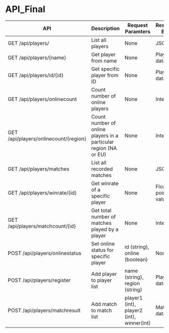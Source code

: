 # API_Final

|        API        |    Description   | Request Paramters | Response Body |
| ----------------- | ---------------- | ----------------- | ------------- |
| GET /api/players/ | List all players | None              | JSON List     |
| GET /api/players/{name} | Get player from name | None | Player data |
| GET /api/players/id/{id} | Get specific player from ID | None | Player data |
| GET /api/players/onlinecount | Count number of online players | None | Integer |
| GET /api/players/onlinecount/{region} | Count number of online players in a particular region (NA or EU) | None | Integer |
| GET /api/players/matches | List all recorded matches | None | JSON List |
| GET /api/players/winrate/{id} | Get winrate of a specific player | None | Float point value |
| GET /api/players/matchcount/{id} | Get total number of matches played by a player | None | Integer |
| POST /api/players/onlinestatus | Set online status for specific player | id (string), online (boolean) | None |
| POST /api/players/register | Add player to player list | name (string), region (string) | Player data |
| POST /api/players/matchresult | Add match to match list | player1 (int), player2 (int), winner(int) | Match data |